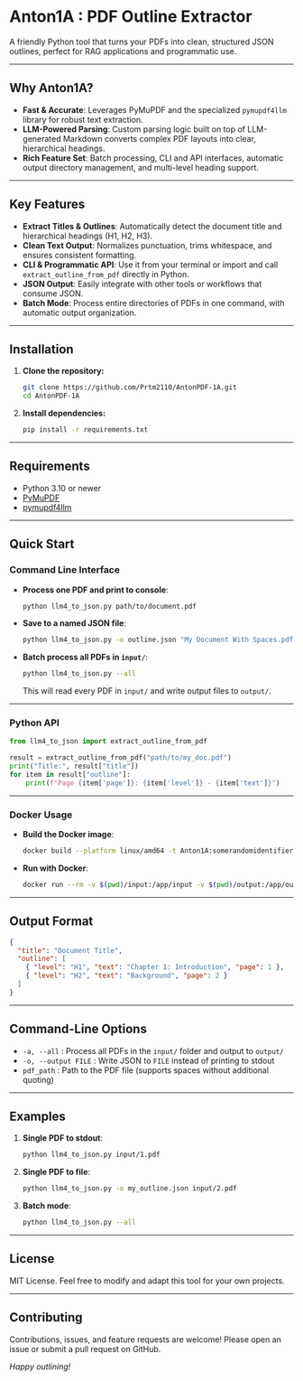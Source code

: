 
# Anton1A : PDF Outline Extractor

A friendly Python tool that turns your PDFs into clean, structured JSON outlines, perfect for RAG applications and programmatic use.

---

## Why Anton1A?

- **Fast & Accurate**: Leverages PyMuPDF and the specialized `pymupdf4llm` library for robust text extraction.
- **LLM-Powered Parsing**: Custom parsing logic built on top of LLM-generated Markdown converts complex PDF layouts into clear, hierarchical headings.
- **Rich Feature Set**: Batch processing, CLI and API interfaces, automatic output directory management, and multi-level heading support.

---

## Key Features

- **Extract Titles & Outlines**: Automatically detect the document title and hierarchical headings (H1, H2, H3).
- **Clean Text Output**: Normalizes punctuation, trims whitespace, and ensures consistent formatting.
- **CLI & Programmatic API**: Use it from your terminal or import and call `extract_outline_from_pdf` directly in Python.
- **JSON Output**: Easily integrate with other tools or workflows that consume JSON.
- **Batch Mode**: Process entire directories of PDFs in one command, with automatic output organization.

---

## Installation

1. **Clone the repository:**
   ```bash
   git clone https://github.com/Prtm2110/AntonPDF-1A.git
   cd AntonPDF-1A
   ```

2. **Install dependencies:**

   ```bash
   pip install -r requirements.txt
   ```

---

## Requirements

* Python 3.10 or newer
* [PyMuPDF](https://pypi.org/project/PyMuPDF/)
* [pymupdf4llm](https://pypi.org/project/pymupdf4llm/)

---

## Quick Start

### Command Line Interface

* **Process one PDF and print to console**:

  ```bash
  python llm4_to_json.py path/to/document.pdf
  ```

* **Save to a named JSON file**:

  ```bash
  python llm4_to_json.py -o outline.json "My Document With Spaces.pdf"
  ```

* **Batch process all PDFs in `input/`**:

  ```bash
  python llm4_to_json.py --all
  ```

  This will read every PDF in `input/` and write output files to `output/`.

---

### Python API

```python
from llm4_to_json import extract_outline_from_pdf

result = extract_outline_from_pdf("path/to/my_doc.pdf")
print("Title:", result["title"])
for item in result["outline"]:
    print(f"Page {item['page']}: {item['level']} - {item['text']}")
```

---

### Docker Usage

* **Build the Docker image**:

  ```bash
  docker build --platform linux/amd64 -t Anton1A:somerandomidentifier .
  ```

* **Run with Docker**:

  ```bash
  docker run --rm -v $(pwd)/input:/app/input -v $(pwd)/output:/app/output --network none Anton1A:somerandomidentifier
  ```

---

## Output Format

```json
{
  "title": "Document Title",
  "outline": [
    { "level": "H1", "text": "Chapter 1: Introduction", "page": 1 },
    { "level": "H2", "text": "Background", "page": 2 }
  ]
}
```

---

## Command-Line Options

* `-a, --all`         : Process all PDFs in the `input/` folder and output to `output/`
* `-o, --output FILE` : Write JSON to `FILE` instead of printing to stdout
* `pdf_path`          : Path to the PDF file (supports spaces without additional quoting)

---

## Examples

1. **Single PDF to stdout**:

   ```bash
   python llm4_to_json.py input/1.pdf
   ```

2. **Single PDF to file**:

   ```bash
   python llm4_to_json.py -o my_outline.json input/2.pdf
   ```

3. **Batch mode**:

   ```bash
   python llm4_to_json.py --all
   ```

---

## License

MIT License. Feel free to modify and adapt this tool for your own projects.

---

## Contributing

Contributions, issues, and feature requests are welcome! Please open an issue or submit a pull request on GitHub.

*Happy outlining!*

